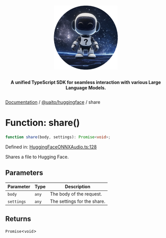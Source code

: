 <div style="display:flex; flex-direction:column; align-items:center;">
<p align="center">
  <img src="../UAITO.png" alt="UAITO Logo" width="200"/>
</p>

<p align="center">
  <strong>A unified TypeScript SDK for seamless interaction with various Large Language Models.</strong>
</p>
</div>

[Documentation](README.md) / [@uaito/huggingface](@uaito.huggingface.md) / share

# Function: share()

```ts
function share(body, settings): Promise<void>;
```

Defined in: [HuggingFaceONNXAudio.ts:128](https://github.com/elribonazo/uaito/blob/45fe78be02d2e8093f6553d8593d16a88041733d/packages/huggingFace/src/HuggingFaceONNXAudio.ts#L128)

Shares a file to Hugging Face.

## Parameters

| Parameter | Type | Description |
| ------ | ------ | ------ |
| `body` | `any` | The body of the request. |
| `settings` | `any` | The settings for the share. |

## Returns

`Promise`\<`void`\>
